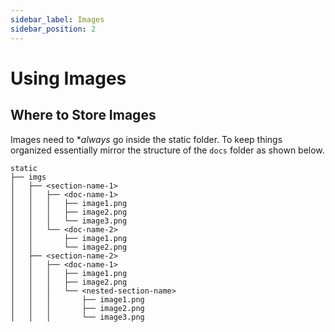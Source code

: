 ```yaml
---
sidebar_label: Images
sidebar_position: 2
---
```


# Using Images

## Where to Store Images

Images need to **always* go inside the static folder. To keep things organized
essentially mirror the structure of the `docs` folder as shown below.

```text
static
├── imgs
│   ├── <section-name-1>
│   │   ├── <doc-name-1>
│   │   │   ├── image1.png
│   │   │   ├── image2.png
│   │   │   └── image3.png
│   │   └── <doc-name-2>
│   │       ├── image1.png
│   │       └── image2.png
│   ├── <section-name-2>
│   │   ├── <doc-name-1>
│   │   │   ├── image1.png
│   │   │   ├── image2.png
│   │   │   └── <nested-section-name>
│   │   │       ├── image1.png
│   │   │       ├── image2.png
│   │   │       └── image3.png
```
